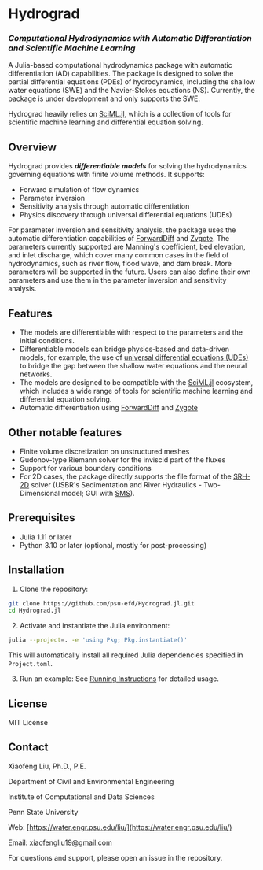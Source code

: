 # Hydrograd
### ***Computational Hydrodynamics with Automatic Differentiation and Scientific Machine Learning***

A Julia-based computational hydrodynamics package with automatic differentiation (AD) capabilities. The package is designed to solve the partial differential equations (PDEs) of hydrodynamics, including the shallow water equations (SWE) and the Navier-Stokes equations (NS). Currently, the package is under development and only supports the SWE.

Hydrograd heavily relies on [SciML.jl](https://github.com/SciML/SciML.jl), which is a collection of tools for scientific machine learning and differential equation solving. 

## Overview
Hydrograd provides ***differentiable models*** for solving the hydrodynamics governing equations with finite volume methods. It supports:
- Forward simulation of flow dynamics
- Parameter inversion 
- Sensitivity analysis through automatic differentiation
- Physics discovery through universal differential equations (UDEs)

For parameter inversion and sensitivity analysis, the package uses the automatic differentiation capabilities of [ForwardDiff](https://github.com/JuliaDiff/ForwardDiff.jl) and [Zygote](https://github.com/FluxML/Zygote.jl). The parameters currently supported are Manning's coefficient, bed elevation, and inlet discharge, which cover many common cases in the field of hydrodynamics, such as river flow, flood wave, and dam break. More parameters will be supported in the future. Users can also define their own parameters and use them in the parameter inversion and sensitivity analysis.

## Features
- The models are differentiable with respect to the parameters and the initial conditions. 
- Differentiable models can bridge physics-based and data-driven models, for example, the use of [universal differential equations (UDEs)](https://arxiv.org/abs/2001.04385) to bridge the gap between the shallow water equations and the neural networks.
- The models are designed to be compatible with the [SciML.jl](https://github.com/SciML/SciML.jl) ecosystem, which includes a wide range of tools for scientific machine learning and differential equation solving.
- Automatic differentiation using [ForwardDiff](https://github.com/JuliaDiff/ForwardDiff.jl) and [Zygote](https://github.com/FluxML/Zygote.jl)

## Other notable features
- Finite volume discretization on unstructured meshes
- Gudonov-type Riemann solver for the inviscid part of the fluxes
- Support for various boundary conditions
- For 2D cases, the package directly supports the file format of the [SRH-2D](https://www.usbr.gov/tsc/techreferences/computer%20software/models/srh2d/index.html) solver (USBR's Sedimentation and River Hydraulics - Two-Dimensional model; GUI with [SMS](https://aquaveo.com/software/sms/introduction)).

## Prerequisites
- Julia 1.11 or later
- Python 3.10 or later (optional, mostly for post-processing)

## Installation

1. Clone the repository:

```bash
git clone https://github.com/psu-efd/Hydrograd.jl.git
cd Hydrograd.jl
```

2. Activate and instantiate the Julia environment:

```bash
julia --project=. -e 'using Pkg; Pkg.instantiate()'
```

This will automatically install all required Julia dependencies specified in `Project.toml`.

3. Run an example: See [Running Instructions](examples/SWE_2D/README.md) for detailed usage.

## License
MIT License

## Contact
Xiaofeng Liu, Ph.D., P.E.

Department of Civil and Environmental Engineering

Institute of Computational and Data Sciences

Penn State University

Web: [https://water.engr.psu.edu/liu/](https://water.engr.psu.edu/liu/)

Email: [xiaofengliu19@gmail.com](mailto:xiaofengliu19@gmail.com)

For questions and support, please open an issue in the repository.
